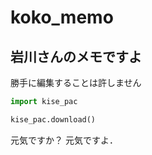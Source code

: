 # koko_memo

## 岩川さんのメモですよ
勝手に編集することは許しません

```python:download.py
import kise_pac

kise_pac.download()
```

元気ですか？
元気ですよ．
